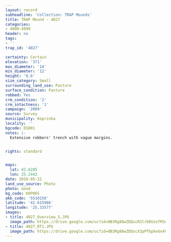 ```yaml
---
layout: record
subheadline: 'Collection: TRAP Mounds'
title: TRAP Mound - 4027
categories:
- 4000-4999
header: no
tags:
- ''
trap_id: '4027'

certainty: Certain
elevation: '371'
max_diameter: '14'
min_diameter: '12'
height: '0.6'
size_category: Small
surrounding_land_use: Pasture
surface_condition: Pasture
robbed: Yes
crm_condition: '2'
crm_intactness: '1'
campaign: '2009'
source: Survey
municipality: Koprinka
locality: ''
bgcode: DS001
notes: |-
  Extensive robbers' trench with vague margins.


rights: standard


maps:
  lat: 42.6285
  lon: 25.2442
date: 2018-05-22
land_use_source: Photo
photo: Good
bg_code: КОР065
akb_code: '5510158'
latitude: '42.615966'
longitude: '25.33577'
images:
- title: 4027_Overview_S.JPG
  image_path: https://drive.google.com/uc?id=0B3Rg88wZDQscR1lrbDUzeTM3c0k
- title: 4027_RT1.JPG
  image_path: https://drive.google.com/uc?id=0B3Rg88wZDQscX3pPTGpkeUx4VmM
---
```

